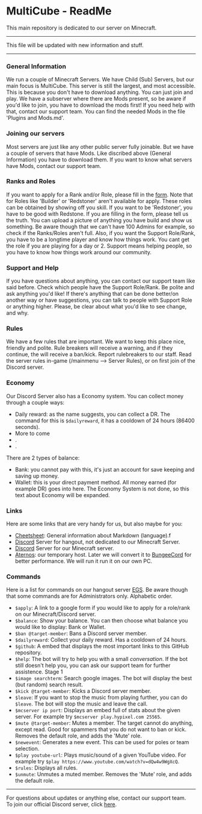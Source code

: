 # MultiCube - ReadMe
This main repository is dedicated to our server on Minecraft.<br/>

----------------------------------------

This file will be updated with new information and stuff.

----------------------------------------

### General Information
We run a couple of Minecraft Servers. We have Child (Sub) Servers, but our main focus is MultiCube. This server is still the largest, and most accessible. This is because
you don't have to download anything. You can just join and play. We have a subserver where there are Mods present, so be aware if you'd like to join, you have to download
the mods first! If you need help with that, contact our support team. You can find the needed Mods in the file 'Plugins and Mods.md'.

### Joining our servers
Most servers are just like any other public server fully joinable. But we have a couple of servers that have Mods. Like discribed above (General Information) you have to download them. If you want to know what servers have Mods, contact our support team.

### Ranks and Roles
If you want to apply for a Rank and/or Role, please fill in the [form](https://forms.gle/pabpqPiWeBp9aZ2a8). Note that for Roles like 'Builder' or 'Redstoner' aren't available for apply. These roles can be obtained by showing off you skill. If you want to be 'Redstoner', you have to be good with Redstone. If you are filling in the form, please tell us the truth. You can upload a picture of anything you have build and show us something. Be aware though that we can't have 100 Admins for example, so check if the Ranks/Roles aren't full. Also, if you want the Support Role/Rank, you have to be a longtime player and know how things work. You cant get the role if you are playing for a day or 2. Support means helping people, so you have to know how things work around our community.

### Support and Help
If you have questions about anything, you can contact our support team like said before. Check which people have the Support Role/Rank. Be polite and ask anything you'd like! If there's anything that can be done better/on another way or have suggestions, you can talk to people with Support Role or anything higher. Please, be clear about what you'd like to see change, and why.

### Rules
We have a few rules that are important. We want to keep this place nice, friendly and polite. Rule breakers will receive a warning, and if they continue, the will receive a ban/kick. Report rulebreakers to our staff. Read the server rules in-game (/mainmenu --> Server Rules), or on first join of the Discord server.

### Economy
Our Discord Server also has a Economy system. You can collect money through a couple ways:
  - Daily reward: as the name suggests, you can collect a DR. The command for this is `$dailyreward`, it has a cooldown of 24 hours (86400 seconds).
  - More to come
  - .
  - .<br/>

There are 2 types of balance:
  - Bank: you cannot pay with this, it's just an account for save keeping and saving up money.
  - Wallet: this is your direct payment method. All money earned (for example DR) goes into here.
The Economy System is not done, so this text about Economy will be expanded.

### Links
Here are some links that are very handy for us, but also maybe for you:
  - [Cheetsheet](https://github.com/adam-p/markdown-here/wiki/Markdown-Cheatsheet): General information about Markdown (language).f
  - [Discord](https://discord.gg/gBVFuBqENA) Server for hangout, not dedicated to our Minecraft Server.
  - [Discord](https://discord.gg/VSE75WkgFM) Server for our Minecraft server.
  - [Aternos](https://aternos.org/:en/): our temporary host. Later we will convert it to [BungeeCord](https://ci.md-5.net/job/BungeeCord/) for better performance. We will run it     run it on our own PC.

### Commands
Here is a list for commands on our hangout server [EGS](https://discord.gg/gBVFuBqENA). Be aware though that some commands are for Administrators only. Alphabetic order.
  - `$apply`: A link to a google form if you would like to apply for a role/rank on our Minecraft/Discord server.
  - `$balance`: Show your balance. You can then choose what balance you would like to display: Bank or Wallet.
  - `$ban @target-member`: Bans a Discord server member.
  - `$dailyreward`: Collect your daily reward. Has a cooldown of 24 hours.
  - `$github`: A embed that displays the most important links to this GitHub repository.
  - `$help`: The bot will try to help you with a small *conversation*. If the bot still doesn't help you, you can ask our support team for further assistence. Stage 1
  - `$image searchterm`: Search google images. The bot will display the best (but random) search result.
  - `$kick @target-member`: Kicks a Discord server member.
  - `$leave`: If you want to stop the music from playing further, you can do `$leave`. The bot will stop the music and leave the call.
  - `$mcserver ip port`: Displays an embed full of stats about the given server. For example try `$mcserver play.hypixel.com 25565`.
  - `$mute @target-member`: Mutes a member. The target cannot do anything, except read. Good for spammers that you do not want to ban or kick. Removes the default role, and adds the 'Mute' role.
  - `$newevent`: Generates a new event. This can be used for poles or team selection.
  - `$play youtube-url`: Plays music/sound of a given YouTube video. For example try `$play https://www.youtube.com/watch?v=dQw4w9WgXcQ`.
  - `$rules`: Displays all rules.
  - `$unmute`: Unmutes a muted member. Removes the 'Mute' role, and adds the default role.

----------------------------------------

For questions about updates or anything else, contact our support team.<br/>
To join our official Discord server, click [here](https://discord.gg/VSE75WkgFM).<br/>
